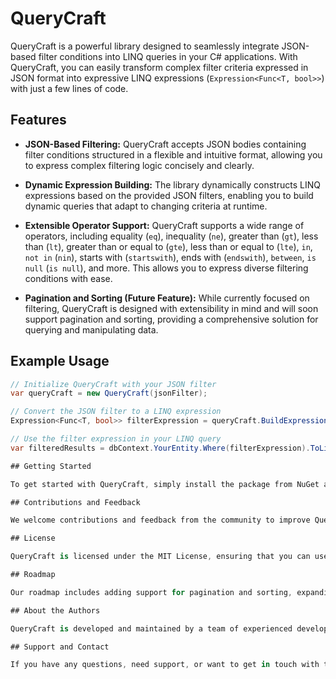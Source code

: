 # QueryCraft

QueryCraft is a powerful library designed to seamlessly integrate JSON-based filter conditions into LINQ queries in your C# applications. With QueryCraft, you can easily transform complex filter criteria expressed in JSON format into expressive LINQ expressions (`Expression<Func<T, bool>>`) with just a few lines of code.

## Features

- **JSON-Based Filtering:** QueryCraft accepts JSON bodies containing filter conditions structured in a flexible and intuitive format, allowing you to express complex filtering logic concisely and clearly.
  
- **Dynamic Expression Building:** The library dynamically constructs LINQ expressions based on the provided JSON filters, enabling you to build dynamic queries that adapt to changing criteria at runtime.
  
- **Extensible Operator Support:** QueryCraft supports a wide range of operators, including equality (`eq`), inequality (`ne`), greater than (`gt`), less than (`lt`), greater than or equal to (`gte`), less than or equal to (`lte`), `in`, `not in` (`nin`), starts with (`startswith`), ends with (`endswith`), `between`, `is null` (`is null`), and more. This allows you to express diverse filtering conditions with ease.
  
- **Pagination and Sorting (Future Feature):** While currently focused on filtering, QueryCraft is designed with extensibility in mind and will soon support pagination and sorting, providing a comprehensive solution for querying and manipulating data.

## Example Usage

```csharp
// Initialize QueryCraft with your JSON filter
var queryCraft = new QueryCraft(jsonFilter);

// Convert the JSON filter to a LINQ expression
Expression<Func<T, bool>> filterExpression = queryCraft.BuildExpression();

// Use the filter expression in your LINQ query
var filteredResults = dbContext.YourEntity.Where(filterExpression).ToList();

## Getting Started

To get started with QueryCraft, simply install the package from NuGet and follow the documentation provided in the repository. Sample code and comprehensive examples are available to guide you through the integration process.

## Contributions and Feedback

We welcome contributions and feedback from the community to improve QueryCraft and make it even more powerful and versatile. If you encounter any issues, have ideas for improvements, or want to contribute to the project, please feel free to open an issue or submit a pull request on GitHub.

## License

QueryCraft is licensed under the MIT License, ensuring that you can use, modify, and distribute it freely in your projects. For more information, please refer to the LICENSE file in the repository.

## Roadmap

Our roadmap includes adding support for pagination and sorting, expanding operator support, and enhancing the library based on user feedback and requirements. Stay tuned for updates!

## About the Authors

QueryCraft is developed and maintained by a team of experienced developers passionate about simplifying data querying and manipulation in C# applications.

## Support and Contact

If you have any questions, need support, or want to get in touch with the QueryCraft team, feel free to reach out via GitHub issues or the contact information provided in the repository.
